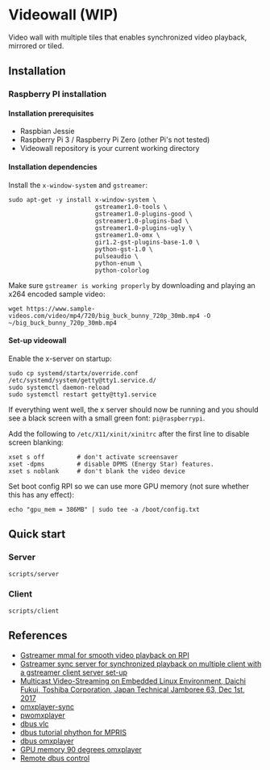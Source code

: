 # Videowall (WIP)

Video wall with multiple tiles that enables synchronized video playback, mirrored or tiled.

## Installation

### Raspberry PI installation

#### Installation prerequisites

- Raspbian Jessie
- Raspberry Pi 3 / Raspberry Pi Zero (other Pi's not tested)
- Videowall repository is your current working directory

#### Installation dependencies

Install the `x-window-system` and `gstreamer`:

```
sudo apt-get -y install x-window-system \
                        gstreamer1.0-tools \
                        gstreamer1.0-plugins-good \
                        gstreamer1.0-plugins-bad \
                        gstreamer1.0-plugins-ugly \
                        gstreamer1.0-omx \
                        gir1.2-gst-plugins-base-1.0 \
                        python-gst-1.0 \
                        pulseaudio \
                        python-enum \
                        python-colorlog
```

Make sure `gstreamer is working properly` by downloading and playing an x264 encoded sample video:

```
wget https://www.sample-videos.com/video/mp4/720/big_buck_bunny_720p_30mb.mp4 -O ~/big_buck_bunny_720p_30mb.mp4
```

#### Set-up videowall

Enable the x-server on startup:

```
sudo cp systemd/startx/override.conf /etc/systemd/system/getty@tty1.service.d/ 
sudo systemctl daemon-reload
sudo systemctl restart getty@tty1.service
```

If everything went well, the x server should now be running and you should see a black screen with a small green font: `pi@raspberrypi`.

Add the following to `/etc/X11/xinit/xinitrc` after the first line to disable screen blanking:
```
xset s off         # don't activate screensaver
xset -dpms         # disable DPMS (Energy Star) features.
xset s noblank     # don't blank the video device
```

Set boot config RPI so we can use more GPU memory (not sure whether this has any effect):
```
echo "gpu_mem = 386MB" | sudo tee -a /boot/config.txt
```

## Quick start

### Server

    scripts/server
    
### Client

    scripts/client

## References

- [Gstreamer mmal for smooth video playback on RPI](https://gstreamer.freedesktop.org/data/events/gstreamer-conference/2016/John%20Sadler%20-%20Smooth%20video%20on%20Raspberry%20Pi%20with%20gst-mmal%20(Lightning%20Talk).pdf)
- [Gstreamer sync server for synchronized playback on multiple client with a gstreamer client server set-up](https://github.com/ford-prefect/gst-sync-server)
- [Multicast Video-Streaming on Embedded Linux Environment, Daichi Fukui, Toshiba Corporation, Japan Technical Jamboree 63, Dec 1st, 2017](https://elinux.org/images/3/33/Multicast_jamboree63_fukui.pdf)
- [omxplayer-sync](https://github.com/turingmachine/omxplayer-sync)
- [pwomxplayer](https://github.com/JeffCost/pwomxplayer)
- [dbus vlc](https://wiki.videolan.org/DBus-spec/)
- [dbus tutorial phython for MPRIS](http://amhndu.github.io/Blog/python-dbus-mpris.html)
- [dbus omxplayer](https://github.com/popcornmix/omxplayer)
- [GPU memory 90 degrees omxplayer](https://github.com/popcornmix/omxplayer/issues/467)
- [Remote dbus control](https://stackoverflow.com/questions/10158684/connecting-to-dbus-over-tcp/13275973#13275973)